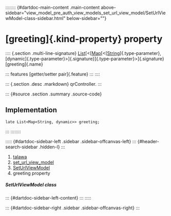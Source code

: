 :::::::: {#dartdoc-main-content .main-content above-sidebar="view_model_pre_auth_view_models_set_url_view_model/SetUrlViewModel-class-sidebar.html" below-sidebar=""}
<div>

# [greeting]{.kind-property} property

</div>

:::: {.section .multi-line-signature}
[List](https://api.flutter.dev/flutter/dart-core/List-class.html)[\<[[Map](https://api.flutter.dev/flutter/dart-core/Map-class.html)[\<[[String](https://api.flutter.dev/flutter/dart-core/String-class.html)]{.type-parameter},
[dynamic]{.type-parameter}\>]{.signature}]{.type-parameter}\>]{.signature}
[greeting]{.name}

::: features
[getter/setter pair]{.feature}
:::
::::

::: {.section .desc .markdown}
qrController.
:::

::: {#source .section .summary .source-code}
## Implementation

``` language-dart
late List<Map<String, dynamic>> greeting;
```
:::
::::::::

::::: {#dartdoc-sidebar-left .sidebar .sidebar-offcanvas-left}
::: {#header-search-sidebar .hidden-l}
:::

1.  [talawa](../../index.html)
2.  [set_url_view_model](../../view_model_pre_auth_view_models_set_url_view_model/)
3.  [SetUrlViewModel](../../view_model_pre_auth_view_models_set_url_view_model/SetUrlViewModel-class.html)
4.  greeting property

##### SetUrlViewModel class

::: {#dartdoc-sidebar-left-content}
:::
:::::

::: {#dartdoc-sidebar-right .sidebar .sidebar-offcanvas-right}
:::
